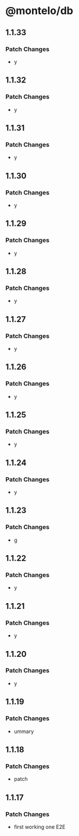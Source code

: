 # @montelo/db

## 1.1.33

### Patch Changes

- y

## 1.1.32

### Patch Changes

- y

## 1.1.31

### Patch Changes

- y

## 1.1.30

### Patch Changes

- y

## 1.1.29

### Patch Changes

- y

## 1.1.28

### Patch Changes

- y

## 1.1.27

### Patch Changes

- y

## 1.1.26

### Patch Changes

- y

## 1.1.25

### Patch Changes

- y

## 1.1.24

### Patch Changes

- y

## 1.1.23

### Patch Changes

- g

## 1.1.22

### Patch Changes

- y

## 1.1.21

### Patch Changes

- y

## 1.1.20

### Patch Changes

- y

## 1.1.19

### Patch Changes

- ummary

## 1.1.18

### Patch Changes

- patch

## 1.1.17

### Patch Changes

- first working one E2E
